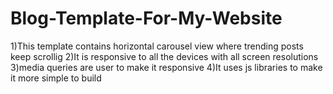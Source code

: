 # Blog-Template-For-My-Website

1)This template contains horizontal carousel view where trending posts keep scrollig
2)It is responsive to all the devices with all screen resolutions
3)media queries are user to make it responsive
4)It uses js libraries to make it more simple to build
